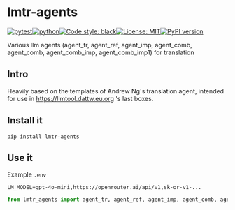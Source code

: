 # lmtr-agents
[![pytest](https://github.com/ffreemt/lmtr-agents/actions/workflows/routine-tests.yml/badge.svg)](https://github.com/ffreemt/lmtr-agents/actions)[![python](https://img.shields.io/static/v1?label=python+&message=3.8%2B&color=blue)](https://www.python.org/downloads/)[![Code style: black](https://img.shields.io/badge/code%20style-black-000000.svg)](https://github.com/psf/black)[![License: MIT](https://img.shields.io/badge/License-MIT-yellow.svg)](https://opensource.org/licenses/MIT)[![PyPI version](https://badge.fury.io/py/lmtr-agents.svg)](https://badge.fury.io/py/lmtr-agents)

Various llm agents (agent_tr, agent_ref, agent_imp, agent_comb, agent_comb, agent_comb_imp, agent_comb_imp1) for translation

## Intro
Heavily based on the templates of Andrew Ng's translation agent, intended for use in https://llmtool.dattw.eu.org 's last boxes.

## Install it

```shell
pip install lmtr-agents

```

## Use it
Example `.env`
```
LM_MODEL=gpt-4o-mini,https://openrouter.ai/api/v1,sk-or-v1-...
```

```python
from lmtr_agents import agent_tr, agent_ref, agent_imp, agent_comb, agent_comb, agent_comb_imp, agent_comb_imp1
```